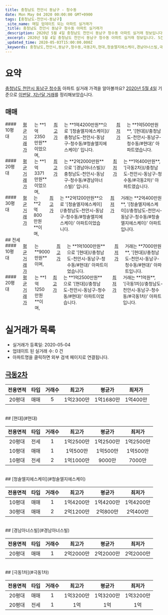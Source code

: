 ```yaml
---
title: 충청남도 천안시 동남구 - 청수동
date: Mon May 04 2020 00:00:00 GMT+0900
tags: [충청남도-천안시-동남구]
_site_name: 매일 업데이트 되는 아파트 실거래가
_title: 충청남도 천안시 동남구 청수동 아파트 실거래가
_description: 2020년 5월 4일 충청남도 천안시 동남구 청수동 아파트 실거래 정보입니다. 5건 아파트 정보가 있습니다.
_excerpt: 2020년 5월 4일 충청남도 천안시 동남구 청수동 아파트 실거래 정보입니다. 5건 아파트 정보가 있습니다.
_updated_time: 2020-05-03T15:00:00.000Z
_keywords: 충청남도,천안시,동남구,청수동,극동2차,현대,청솔엘지에스케이,경남아너스빌,극동1차
---
```





# 요약
<ins>충청남도 천안시 동남구 청수동</ins> 아파트 실거래 가격을 알아볼까요? <ins>2020년 5월 4일</ins> 기준으로 <ins>이번달, 지난달 거래</ins>를 정리해보았습니다.

## 매매
<div class="container">
<div class="six columns" markdown="1">
#### 10평대
<ins>평균 거래가</ins>는 **1억2350만원**이었으며, <ins>최고가</ins>는 **1억4200만원**으로 '[청솔엘지에스케이](/충청남도-천안시-동남구-청수동/#청솔엘지에스케이)' 입니다. <ins>최저가</ins>는 **1억500만원**, '[현대](/충청남도-천안시-동남구-청수동/#현대)' 아파트였습니다.
</div>
<div class="six columns" markdown="1">
#### 20평대
<ins>평균 거래가</ins>는 **1억3371만원**이었으며, <ins>최고가</ins>는 **2억2000만원**으로 '[경남아너스빌](/충청남도-천안시-동남구-청수동/#경남아너스빌)' 입니다. <ins>최저가</ins>는 **1억400만원**, '[극동2차](/충청남도-천안시-동남구-청수동/#극동2차)' 아파트였습니다.
</div>
</div>
<div class="container">
<div class="twelve columns" markdown="1">
#### 30평대
<ins>평균 거래가</ins>는 **2억800만원**이며, <ins>최고가</ins>는 **2억1200만원**으로 '[청솔엘지에스케이](/충청남도-천안시-동남구-청수동/#청솔엘지에스케이)' 아파트이었습니다. <ins>최저가</ins> 거래는 **2억400만원**, '[청솔엘지에스케이](/충청남도-천안시-동남구-청수동/#청솔엘지에스케이)' 아파트입니다.
</div>
</div>
## 전세
<div class="container">
<div class="six columns" markdown="1">
#### 10평대
<ins>평균 거래가</ins>는 **9000만원**이며, <ins>최고가</ins>는 **1억1000만원**으로 '[현대](/충청남도-천안시-동남구-청수동/#현대)' 아파트이었습니다. <ins>최저가</ins> 거래는 **7000만원**, '[현대](/충청남도-천안시-동남구-청수동/#현대)' 아파트입니다.
</div>
<div class="six columns" markdown="1">
#### 20평대
<ins>평균 거래가</ins>는 **1억1250만원**이며, <ins>최고가</ins>는 **1억2500만원**으로 '[현대](/충청남도-천안시-동남구-청수동/#현대)' 아파트이었습니다. <ins>최저가</ins> 거래는 **1억원**, '[극동1차](/충청남도-천안시-동남구-청수동/#극동1차)' 아파트입니다.
</div>
</div>



# 실거래가 목록
- 실거래가 등록일: 2020-05-04
- 업데이트 된 실거래 수: 0 건
- 아파트명을 클릭하면 외부 검색 페이지로 연결됩니다.

## [극동2차](#극동2차)

|전용면적|타입|거래수|최고가|평균가|최저가|
|:---:|:---:|:---:|:---:|:---:|:---:|
|20평대|<span class="deal-type-1">매매</span>|5|1억2300만|1억1680만|1억400만|

<br/>
## [현대](#현대)

|전용면적|타입|거래수|최고가|평균가|최저가|
|:---:|:---:|:---:|:---:|:---:|:---:|
|20평대|<span class="deal-type-2">전세</span>|1|1억2500만|1억2500만|1억2500만|
|10평대|<span class="deal-type-1">매매</span>|1|1억500만|1억500만|1억500만|
|10평대|<span class="deal-type-2">전세</span>|2|1억1000만|9000만|7000만|

<br/>
## [청솔엘지에스케이](#청솔엘지에스케이)

|전용면적|타입|거래수|최고가|평균가|최저가|
|:---:|:---:|:---:|:---:|:---:|:---:|
|10평대|<span class="deal-type-1">매매</span>|1|1억4200만|1억4200만|1억4200만|
|30평대|<span class="deal-type-1">매매</span>|2|2억1200만|2억800만|2억400만|

<br/>
## [경남아너스빌](#경남아너스빌)

|전용면적|타입|거래수|최고가|평균가|최저가|
|:---:|:---:|:---:|:---:|:---:|:---:|
|20평대|<span class="deal-type-1">매매</span>|1|2억2000만|2억2000만|2억2000만|

<br/>
## [극동1차](#극동1차)

|전용면적|타입|거래수|최고가|평균가|최저가|
|:---:|:---:|:---:|:---:|:---:|:---:|
|20평대|<span class="deal-type-1">매매</span>|1|1억3200만|1억3200만|1억3200만|
|20평대|<span class="deal-type-2">전세</span>|1|1억|1억|1억|

<br/>



